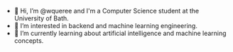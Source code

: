 - 👋 Hi, I’m @wqueree and I'm a Computer Science student at the University of Bath.
- 👀 I’m interested in backend and machine learning engineering.
- 🌱 I’m currently learning about artificial intelligence and machine learning concepts.

<!---
- 💞️ I’m looking to collaborate on ...
- 📫 How to reach me ...

<!---
wqueree/wqueree is a ✨ special ✨ repository because its `README.md` (this file) appears on your GitHub profile.
You can click the Preview link to take a look at your changes.
--->
